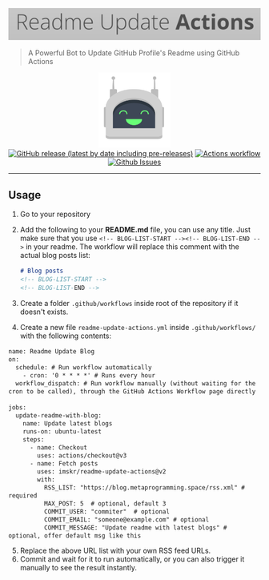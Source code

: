 ![readme-update-actions](./public/images/brand-name.png)

> A Powerful Bot to Update GitHub Profile's Readme using GitHub Actions

<p align="center">
    <img src="public/images/brand.jpg" height="150"><br>
    <a href="https://github.com/imskr/readme-update-actions/releases"><img alt="GitHub release (latest by date including pre-releases)" src="https://img.shields.io/github/v/release/imskr/readme-update-actions?include_prereleases&style=flat-square"></a>
    <a href="https://github.com/imskr/readme-update-actions/actions/workflows/build.yml"><img alt="Actions workflow" src="https://img.shields.io/github/workflow/status/imskr/readme-update-actions/Build/main?style=flat-square"></a>
    <a href="https://github.com/imskr/readme-update-actions/issues"><img alt="Github Issues" src="https://img.shields.io/github/issues/imskr/readme-update-actions?color=orange&style=flat-square"></a>
</p>
<hr noshade>

## Usage

1. Go to your repository
2. Add the following to your **README.md** file, you can use any title. Just make sure that you use `<!-- BLOG-LIST-START --><!-- BLOG-LIST-END -->` in your readme. The workflow will replace this comment with the actual blog posts list:

    ```markdown
    # Blog posts
    <!-- BLOG-LIST-START -->
    <!-- BLOG-LIST-END -->
    ```

3. Create a folder `.github/workflows` inside root of the repository if it doesn't exists.
4. Create a new file `readme-update-actions.yml`  inside `.github/workflows/`  with the following contents:

```
name: Readme Update Blog
on:
  schedule: # Run workflow automatically
    - cron: '0 * * * *' # Runs every hour
  workflow_dispatch: # Run workflow manually (without waiting for the cron to be called), through the GitHub Actions Workflow page directly

jobs:
  update-readme-with-blog:
    name: Update latest blogs
    runs-on: ubuntu-latest
    steps:
      - name: Checkout
        uses: actions/checkout@v3
      - name: Fetch posts
        uses: imskr/readme-update-actions@v2
        with:
          RSS_LIST: "https://blog.metaprogramming.space/rss.xml" # required
          MAX_POST: 5  # optional, default 3
          COMMIT_USER: "commiter"  # optional
          COMMIT_EMAIL: "someone@example.com" # optional
          COMMIT_MESSAGE: "Update readme with latest blogs" # optional, offer default msg like this
```

5. Replace the above URL list with your own RSS feed URLs.
6. Commit and wait for it to run automatically, or you can also trigger it manually to see the result instantly.


<!-- BLOG-LIST-START -->
<!-- BLOG-LIST-END -->

